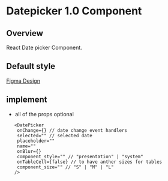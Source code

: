 # Datepicker 1.0 Component

## Overview

React Date picker Component.

## Default style
[Figma Design](https://www.figma.com/file/Q3aIuqsK0HWrUrOElSFEIb/TORCH-Glare-V1.4.1?type=design&node-id=2284-7776&mode=design&t=MjyxWJTdQbIhb2ck-4)


## implement 

- all of the props optional

```tsx
   <DatePicker
    onChange={} // date change event handlers
    selected="" // selected date
    placeholder=""
    name=""
    onBlur={}
    component_style="" // "presentation" | "system"
    onTableCell={false} // to have anther sizes for tables
    component_size="" // "S" | "M" | "L"
   />
```









